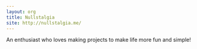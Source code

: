 ```yaml
---
layout: org
title: Nullstalgia
site: http://nullstalgia.me/
---
```

An enthusiast who loves making projects to make life more fun and simple!
